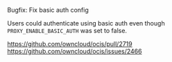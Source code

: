 Bugfix: Fix basic auth config

Users could authenticate using basic auth even though `PROXY_ENABLE_BASIC_AUTH` was set to false.

https://github.com/owncloud/ocis/pull/2719
https://github.com/owncloud/ocis/issues/2466
